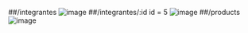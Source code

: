 ##/integrantes
![image](https://github.com/user-attachments/assets/b9360533-82be-4f2b-a4b3-e804492fd715)
##/integrantes/:id id = 5
![image](https://github.com/user-attachments/assets/e4762090-a5b6-473c-ac0c-c85760a4582c)
##/products
![image](https://github.com/user-attachments/assets/6a8ed9c9-2b2b-47f1-ba0b-607687ac3f0b)


